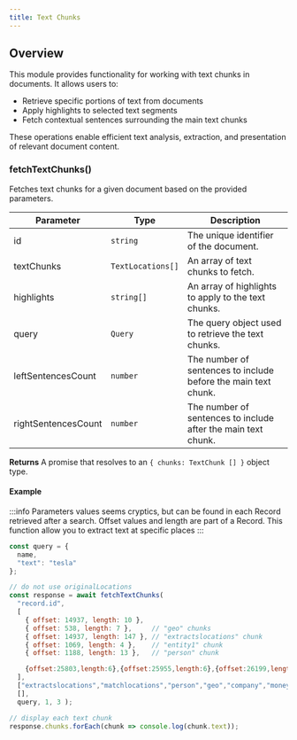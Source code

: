 ```yaml
---
title: Text Chunks
---
```


## Overview
This module provides functionality for working with text chunks in documents. It allows users to:

- Retrieve specific portions of text from documents
- Apply highlights to selected text segments
- Fetch contextual sentences surrounding the main text chunks

These operations enable efficient text analysis, extraction, and presentation of relevant document content.


### fetchTextChunks()

Fetches text chunks for a given document based on the provided parameters.

| Parameter | Type | Description |
| --- | --- | --- |
| id | `string` | The unique identifier of the document. |
| textChunks | `TextLocations[]` | An array of text chunks to fetch. |
| highlights | `string[]` | An array of highlights to apply to the text chunks. |
| query | `Query` | The query object used to retrieve the text chunks. |
| leftSentencesCount | `number` | The number of sentences to include before the main text chunk. |
| rightSentencesCount | `number` | The number of sentences to include after the main text chunk. |

__Returns__ A promise that resolves to an `{ chunks: TextChunk [] }` object type.

#### Example

:::info
Parameters values seems cryptics, but can be found in each Record retrieved after a search.
Offset values and length are part of a Record.
This function allow you to extract text at specific places
:::

```js title="example-text-chunks.js"
const query = {
  name,
  "text": "tesla"
};

// do not use originalLocations
const response = await fetchTextChunks(
  "record.id",
  [
    { offset: 14937, length: 10 },
    { offset: 538, length: 7 },     // "geo" chunks
    { offset: 14937, length: 147 }, // "extractslocations" chunk
    { offset: 1069, length: 4 },    // "entity1" chunk
    { offset: 1188, length: 13 },   // "person" chunk

    {offset:25803,length:6},{offset:25955,length:6},{offset:26199,length:6},{offset:26279,length:6}
  ],
  ["extractslocations","matchlocations","person","geo","company","money"],
  [],
  query, 1, 3 );

// display each text chunk
response.chunks.forEach(chunk => console.log(chunk.text));
```